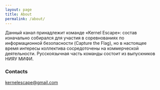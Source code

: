 ```yaml
---
layout: page
title: About
permalink: /about/
---
```


Данный канал принадлежит команде «‎Kernel Escape»: состав изначально собирался для участия в соревнованиях по информационной безопасности (Capture the Flag), но в настоящее время интересы коллектива сосредоточены на коммерческой деятельности. Русскоязычная часть команды состоит из выпускников НИЯУ МИФИ.

### Contacts

[kernelescape@gmail.com](mailto:kernelescape@gmail.com)

